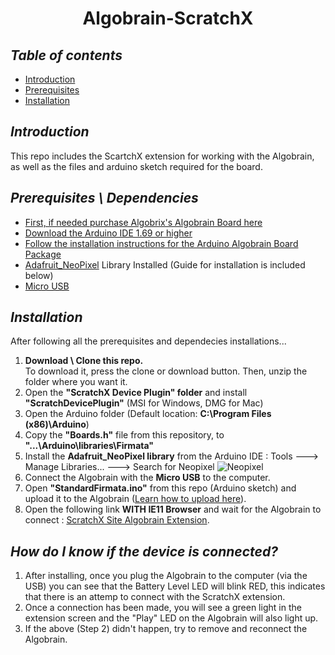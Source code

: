 <h1 align="center">Algobrain-ScratchX</h1>

## *Table of contents*
- [Introduction](https://github.com/AlgobrixCoding/Algobrain-ScratchX#introduction)
- [Prerequisites](https://github.com/AlgobrixCoding/Algobrain-ScratchX#prerequisites--dependencies)
- [Installation](https://github.com/AlgobrixCoding/Algobrain-ScratchX#installation)

## *Introduction*
This repo includes the ScartchX extension for working with the Algobrain, as well as the files and arduino sketch required for the board.

## *Prerequisites \ Dependencies*
- [First, if needed purchase Algobrix's Algobrain Board here](http://www.algobrix.com/)
- [Download the Arduino IDE 1.69 or higher](https://www.arduino.cc)
- [Follow the installation instructions for the Arduino Algobrain Board Package](https://github.com/AlgobrixCoding/Algobrain-Board)
- [Adafruit_NeoPixel](https://github.com/adafruit/Adafruit_NeoPixel) Library Installed (Guide for installation is included below)
- [Micro USB](https://www.amazon.com/s?k=Micro%20USB)

## *Installation*
After following all the prerequisites and dependecies installations...
1. **Download \ Clone this repo.**<br>To download it, press the clone or download button. Then, unzip the folder where you want it.
2. Open the **"ScratchX Device Plugin" folder** and install **"ScratchDevicePlugin"** (MSI for Windows, DMG for Mac)
3. Open the Arduino folder (Default location: **C:\Program Files (x86)\Arduino**)
4. Copy the **"Boards.h"** file from this repository, to **"...\Arduino\libraries\Firmata"**
5. Install the **Adafruit_NeoPixel library** from the Arduino IDE : Tools ---> Manage Libraries... ---> Search for Neopixel
![Neopixel](https://i.imgur.com/F80jUsA.png)
6. Connect the Algobrain with the **Micro USB** to the computer.
7. Open **"StandardFirmata.ino"** from this repo (Arduino sketch) and upload it to the Algobrain ([Learn how to upload here](https://github.com/AlgobrixCoding/Algobrain-Board)).
8. Open the following link **WITH IE11 Browser** and wait for the Algobrain to connect : [ScratchX Site Algobrain Extension](https://scratchx.org/?url=https://algobrixcoding.github.io/Algobrain-ScratchX/Algobrain.js).

## *How do I know if the device is connected?*
1. After installing, once you plug the Algobrain to the computer (via the USB) you can see that the Battery Level LED will blink RED, this indicates that there is an attemp to connect with the ScratchX extension.
2. Once a connection has been made, you will see a green light in the extension screen and the "Play" LED on the Algobrain will also light up.
3. If the above (Step 2) didn't happen, try to remove and reconnect the Algobrain.
